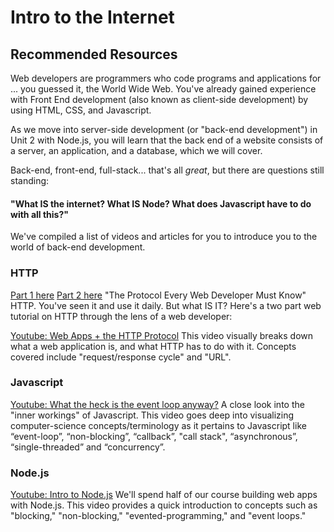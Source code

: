 # Intro to the Internet
## Recommended Resources

Web developers are programmers who code programs and applications for ... you guessed it, the World Wide Web. You've already gained experience with Front End development (also known as client-side development) by using HTML, CSS, and Javascript.

As we move into server-side development (or "back-end development") in Unit 2 with Node.js, you will learn that the back end of a website consists of a server, an application, and a database, which we will cover.

Back-end, front-end, full-stack... that's all *great*, but there are questions still standing:

#### "What IS the internet? What IS Node? What does Javascript have to do with all this?"

We've compiled a list of videos and articles for you to introduce you to the world of back-end development.

### HTTP
[Part 1 here](https://code.tutsplus.com/tutorials/http-the-protocol-every-web-developer-must-know-part-1--net-31177)
[Part 2 here](https://code.tutsplus.com/tutorials/http-the-protocol-every-web-developer-must-know-part-2--net-31155)
"The Protocol Every Web Developer Must Know" HTTP. You've seen it and use it daily. But what IS IT? Here's a two part web tutorial on HTTP through the lens of a web developer:


[Youtube: Web Apps + the HTTP Protocol](https://www.youtube.com/watch?v=RsQ1tFLwldY)
This video visually breaks down what a web application is, and what HTTP has to do with it. Concepts covered include "request/response cycle" and "URL".


### Javascript
[Youtube: What the heck is the event loop anyway?](https://www.youtube.com/watch?v=8aGhZQkoFbQ)
 A close look into the "inner workings" of Javascript. This video goes deep into visualizing computer-science concepts/terminology as it pertains to Javascript like “event-loop”, “non-blocking”, “callback”, "call stack", “asynchronous”, “single-threaded” and “concurrency”.

### Node.js
[Youtube: Intro to Node.js](https://www.youtube.com/watch?v=GJmFG4ffJZU)
We'll spend half of our course building web apps with Node.js. This video provides a quick introduction to concepts such as "blocking," "non-blocking," "evented-programming," and "event loops."
